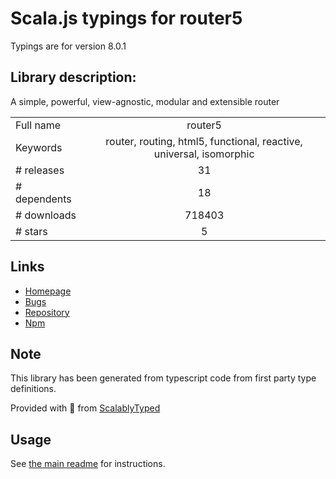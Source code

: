 
# Scala.js typings for router5

Typings are for version 8.0.1

## Library description:
A simple, powerful, view-agnostic, modular and extensible router

|                    |                 |
| ------------------ | :-------------: |
| Full name          | router5 |
| Keywords           | router, routing, html5, functional, reactive, universal, isomorphic |
| # releases         | 31 |
| # dependents       | 18 |
| # downloads        | 718403 |
| # stars            | 5 |

## Links
- [Homepage](https://router5.js.org/)
- [Bugs](https://github.com/router5/router5/issues)
- [Repository](https://github.com/router5/router5)
- [Npm](https://www.npmjs.com/package/router5)
    


## Note
This library has been generated from typescript code from first party type definitions.

Provided with :purple_heart: from [ScalablyTyped](https://github.com/oyvindberg/ScalablyTyped)

## Usage
See [the main readme](../../readme.md) for instructions.


